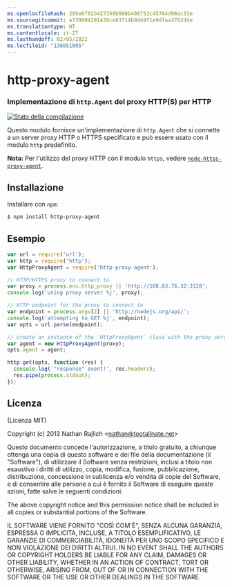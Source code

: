 ```yaml
---
ms.openlocfilehash: 295e6f02b427358b008b408753c45764d98ac33e
ms.sourcegitcommit: e739004291428ce83f14b9d49f1e9dfaa3762dde
ms.translationtype: HT
ms.contentlocale: it-IT
ms.lasthandoff: 02/05/2022
ms.locfileid: "138051005"
---
```

<a name="http-proxy-agent"></a>http-proxy-agent
================
### <a name="an-https-proxy-httpagent-implementation-for-http"></a>Implementazione di `http.Agent` del proxy HTTP(S) per HTTP
[![Stato della compilazione](https://github.com/TooTallNate/node-http-proxy-agent/workflows/Node%20CI/badge.svg)](https://github.com/TooTallNate/node-http-proxy-agent/actions?workflow=Node+CI)

Questo modulo fornisce un'implementazione di `http.Agent` che si connette a un server proxy HTTP o HTTPS specificato e può essere usato con il modulo `http` predefinito.

__Nota:__ Per l'utilizzo del proxy HTTP con il modulo `https`, vedere [`node-https-proxy-agent`](https://github.com/TooTallNate/node-https-proxy-agent).

<a name="installation"></a>Installazione
------------

Installare con `npm`:

``` bash
$ npm install http-proxy-agent
```


<a name="example"></a>Esempio
-------

``` js
var url = require('url');
var http = require('http');
var HttpProxyAgent = require('http-proxy-agent');

// HTTP/HTTPS proxy to connect to
var proxy = process.env.http_proxy || 'http://168.63.76.32:3128';
console.log('using proxy server %j', proxy);

// HTTP endpoint for the proxy to connect to
var endpoint = process.argv[2] || 'http://nodejs.org/api/';
console.log('attempting to GET %j', endpoint);
var opts = url.parse(endpoint);

// create an instance of the `HttpProxyAgent` class with the proxy server information
var agent = new HttpProxyAgent(proxy);
opts.agent = agent;

http.get(opts, function (res) {
  console.log('"response" event!', res.headers);
  res.pipe(process.stdout);
});
```


<a name="license"></a>Licenza
-------

(Licenza MIT)

Copyright (c) 2013 Nathan Rajlich &lt;nathan@tootallnate.net&gt;

Questo documento concede l'autorizzazione, a titolo gratuito, a chiunque ottenga una copia di questo software e dei file della documentazione (il "Software"), di utilizzare il Software senza restrizioni, inclusi a titolo non esaustivo i diritti di utilizzo, copia, modifica, fusione, pubblicazione, distribuzione, concessione in sublicenza e/o vendita di copie del Software, e di consentire alle persone a cui è fornito il Software di eseguire queste azioni, fatte salve le seguenti condizioni:

The above copyright notice and this permission notice shall be included in all copies or substantial portions of the Software.

IL SOFTWARE VIENE FORNITO "COSÌ COM'È", SENZA ALCUNA GARANZIA, ESPRESSA O IMPLICITA, INCLUSE, A TITOLO ESEMPLIFICATIVO, LE GARANZIE DI COMMERCIABILITÀ, IDONEITÀ PER UNO SCOPO SPECIFICO E NON VIOLAZIONE DEI DIRITTI ALTRUI.
IN NO EVENT SHALL THE AUTHORS OR COPYRIGHT HOLDERS BE LIABLE FOR ANY CLAIM, DAMAGES OR OTHER LIABILITY, WHETHER IN AN ACTION OF CONTRACT, TORT OR OTHERWISE, ARISING FROM, OUT OF OR IN CONNECTION WITH THE SOFTWARE OR THE USE OR OTHER DEALINGS IN THE SOFTWARE.
